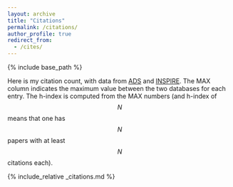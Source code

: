```yaml
---
layout: archive
title: "Citations"
permalink: /citations/
author_profile: true
redirect_from:
  - /cites/
---
```


{% include base_path %}

Here is my citation count, with data from [ADS](/myads/) and [INSPIRE](/myinspire). The MAX column indicates the maximum value between the two databases for each entry. The h-index is computed from the MAX numbers (and h-index of $$N$$ means that one has $$N$$ papers with at least $$N$$ citations each).


{% include_relative _citations.md %}

